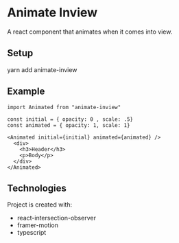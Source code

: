 # Animate Inview

A react component that animates when it comes into view.

## Setup

yarn add animate-inview

## Example

```
import Animated from "animate-inview"

const initial = { opacity: 0 , scale: .5}
const animated = { opacity: 1, scale: 1}

<Animated initial={initial} animated={animated} />
  <div>
    <h3>Header</h3>
    <p>Body</p>
  </div>
</Animated>
```

## Technologies

Project is created with:

- react-intersection-observer
- framer-motion
- typescript
